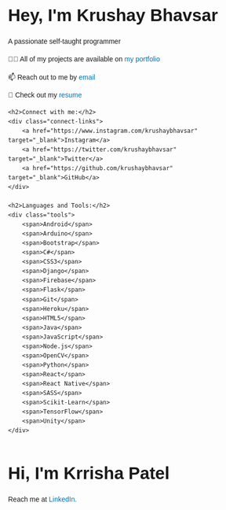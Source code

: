 <head>
    <meta charset="UTF-8">
    <meta name="viewport" content="width=device-width, initial-scale=1.0">
    <title>Krushay Bhavsar</title>
    <style>
        body {
            font-family: Arial, sans-serif;
            line-height: 1.6;
            margin: 40px;
        }
        h1 {
            font-size: 2.5em;
            margin-bottom: 0.2em;
        }
        p, h2 {
            margin-bottom: 1em;
        }
        a {
            color: #0073b1; /* LinkedIn's blue color */
            text-decoration: none;
            margin-right: 10px;
        }
        a:hover {
            text-decoration: underline;
        }
        .connect-links {
            margin-bottom: 2em;
        }
        .tools {
            display: flex;
            flex-wrap: wrap;
        }
        .tools span {
            margin-right: 15px;
            margin-bottom: 10px;
            background-color: #f0f0f0;
            padding: 5px 10px;
            border-radius: 5px;
        }
    </style>
</head>
<body>
    <h1>Hey, I'm Krushay Bhavsar</h1>
    <p>A passionate self-taught programmer</p>
    <p>👨‍💻 All of my projects are available on <a href="your-portfolio-link">my portfolio</a></p>
    <p>📫 Reach out to me by <a href="mailto:your-email@example.com">email</a></p>
    <p>📄 Check out my <a href="your-resume-link">resume</a></p>

    <h2>Connect with me:</h2>
    <div class="connect-links">
        <a href="https://www.instagram.com/krushaybhavsar" target="_blank">Instagram</a>
        <a href="https://twitter.com/krushaybhavsar" target="_blank">Twitter</a>
        <a href="https://github.com/krushaybhavsar" target="_blank">GitHub</a>
    </div>

    <h2>Languages and Tools:</h2>
    <div class="tools">
        <span>Android</span>
        <span>Arduino</span>
        <span>Bootstrap</span>
        <span>C#</span>
        <span>CSS3</span>
        <span>Django</span>
        <span>Firebase</span>
        <span>Flask</span>
        <span>Git</span>
        <span>Heroku</span>
        <span>HTML5</span>
        <span>Java</span>
        <span>JavaScript</span>
        <span>Node.js</span>
        <span>OpenCV</span>
        <span>Python</span>
        <span>React</span>
        <span>React Native</span>
        <span>SASS</span>
        <span>Scikit-Learn</span>
        <span>TensorFlow</span>
        <span>Unity</span>
    </div>
</body>
</html>




</head>
<body>
    <h1>Hi, I'm Krrisha Patel</h1>
    <p>Reach me at <a href="https://www.linkedin.com/in/krrishapatel/">LinkedIn.</a></p>
</body>
